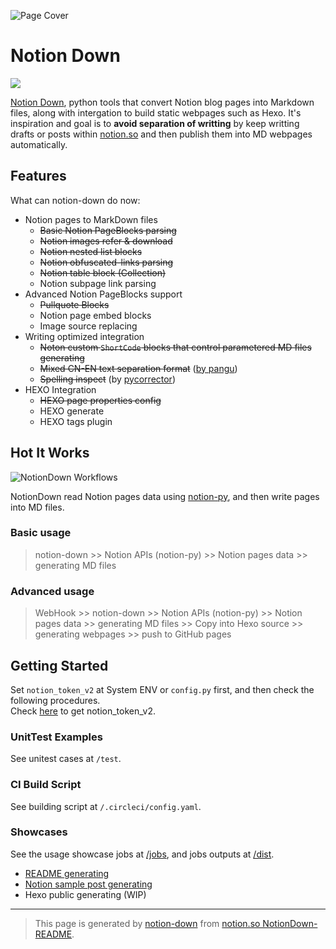 
![Page Cover](https://www.notion.so/image/https%3A%252F%252Fwww.notion.so%252Fimages%252Fpage-cover%252Fnasa_buzz_aldrin_on_the_moon.jpg)

# Notion Down

![](https://circleci.com/gh/kaedea/notion-down.svg?style=shield&circle-token=9f4dc656e94d8deccd362e52400c96e709c7e8b3)

[Notion Down](https://github.com/kaedea/notion-down), python tools that convert Notion blog pages into Markdown files, along with intergation to build static webpages such as Hexo.  It's inspiration and goal is to __avoid separation  of writting__ by keep writting drafts or posts within [notion.so](http://notion.so) and then publish them into MD webpages automatically. 



## Features

What can notion-down do now:

 - Notion pages to MarkDown files
     - ~~Basic Notion PageBlocks parsing~~
     - ~~Notion images refer & download~~
     - ~~Notion nested list blocks~~
     - ~~Notion obfuscated-links parsing~~
     - ~~Notion table block (Collection)~~
     - Notion subpage link parsing
 - Advanced Notion PageBlocks support
     - ~~Pullquote Blocks~~
     - Notion page embed blocks
     - Image source replacing
 - Writing optimized integration
     - ~~Noton custom `ShortCode` blocks that control parametered MD files generating~~
     - ~~Mixed CN-EN text separation format~~ ([by pangu](https://github.com/vinta/pangu))
     - ~~Spelling inspect~~ (by [pycorrector](https://github.com/shibing624/pycorrector))
 - HEXO Integration
     - ~~HEXO page properties config~~
     - HEXO generate
     - HEXO tags plugin

## Hot It Works

![NotionDown Workflows](https://s3.us-west-2.amazonaws.com/secure.notion-static.com/21da4ef8-bdce-4d8a-8691-8d6cf4e726cd/NotionDown.png?X-Amz-Algorithm=AWS4-HMAC-SHA256&X-Amz-Credential=AKIAT73L2G45O3KS52Y5%2F20210530%2Fus-west-2%2Fs3%2Faws4_request&X-Amz-Date=20210530T114622Z&X-Amz-Expires=86400&X-Amz-Signature=e1b8959a42396f6127e1e30a2269b7ea87d8e88600359d3be69ce4177b402ccd&X-Amz-SignedHeaders=host)

NotionDown read Notion pages data using [notion-py](https://github.com/jamalex/notion-py), and then write pages into MD files.

### Basic usage

> notion-down >> Notion APIs (notion-py) >> Notion pages data >> generating MD files

### Advanced usage

> WebHook >> notion-down >> Notion APIs (notion-py) >> Notion pages data >> generating MD files >> Copy into Hexo source >> generating webpages >> push to GitHub pages

## Getting Started

Set `notion_token_v2` at System ENV or `config.py` first, and then check the following procedures. <br>Check [here](https://github.com/kaedea/notion-down/blob/master/dist/parse_readme/notiondown_gettokenv2.md) to get notion_token_v2.

### UnitTest Examples

See unitest cases at `/test`.

### CI Build Script

See building script at `/.circleci/config.yaml`.

### Showcases

See the usage showcase jobs at [/jobs](/jobs), and jobs outputs at [/dist](/dist).

 - [README generating](/jobs/parse_readme/)
 - [Notion sample post generating](/jobs/parse_sample_posts/)
 - Hexo public generating (WIP)

---

> This page is generated by [notion-down](https://github.com/kaedea/notion-down) from [notion.so NotionDown-README](https://www.notion.so/kaedea/NotionDown-README-d3463f3d398743879d663caf87efa029).




<!-- Generated by NotionPageWriter
notion-down.version = 0.0.1
notion-down.revision = b'9b7981c'
-->